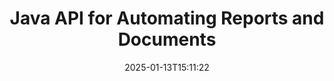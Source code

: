---
############################# Static ############################
layout: "landing"
date: 2025-01-13T15:11:22
draft: false

lang: en
product: "Assembly"
product_tag: "assembly"
platform: "Java"
platform_tag: "java"

############################# Drop-down ############################
supported_platforms:
  items:
    # supported_platforms loop
    - title: ".NET"
      tag: "net"
    # supported_platforms loop
    - title: "Java"
      tag: "java"
    # supported_platforms loop
    - title: "Node.js"
      tag: "nodejs-java"

############################# Head ############################
head_title: "Java Library for Document Creation, Automation & Reporting"
head_description: "Java library for automating document creation and generating reports. Create PDF, Word, Excel, PPTX, HTML, and email documents using custom templates."

############################# Header ############################
title: "Java API for Automating Reports and Documents"
description: "Simplify report generation in Java by merging data with templates."
words:
  for: "for"

actions:
  main: "Get Trial via Maven"
  main_link: "https://releases.groupdocs.com/java/repo/com/groupdocs/groupdocs-assembly/"
  alt: "Licensing"
  alt_link: "https://purchase.groupdocs.com/pricing/assembly/java/"
  title: "Ready to Get Started?"
  description: "Try the features of GroupDocs.Assembly for free or request a license."

release:
  title: "Version {0} released"
  notes: "See what’s new"
  downloads: "Downloads"
  link: "https://releases.groupdocs.com/assembly/java/"

code:
  title: "Generate a Chart in DOCX with Java"
  more: "More examples"
  more_link: "https://github.com/groupdocs-assembly/GroupDocs.Assembly-for-Java/"
  install_title : "Maven XML"
  install: |
    <dependency>
      <groupId>com.groupdocs</groupId>
      <artifactId>groupdocs-assembly</artifactId>
      <version>{0}</version>
    </dependency>
  content: |
    ```java {style=abap}
    // Path to the main template
    String template = "chart_template.docx";

    // Retrieve managers' productivity data from the source
    DocumentTable data_table = 
        new DocumentTable("Managers.json", 1);

    // Create an instance of DataSourceInfo with the data
    DataSourceInfo data 
        = new DataSourceInfo(data_table, "managers");

    // Set chart colors using another DataSourceInfo
    DataSourceInfo design = 
        new DataSourceInfo("red", "color");

    // Fill the template with data and save it to the output
    DocumentAssembler asm = new DocumentAssembler();
    asm.assembleDocument(template, "result.docx", data, design);
    ```

############################# Overview ############################
overview:
  enable: true
  title: "GroupDocs.Assembly Overview"
  description: "A Java library designed for automated document creation and seamless data integration."
  features:
    # feature loop
    - title: "Merge Business Data into Templates with Java"
      content: "Easily create professional reports by embedding data from JSON, XML, or other sources into pre-designed templates using GroupDocs.Assembly for Java."

    # feature loop
    - title: "Work with Embedded Objects"
      content: "Automatically populate elements like tables, charts, and diagrams in documents using data from external sources."

    # feature loop
    - title: "Advanced Customization"
      content: "GroupDocs.Assembly for Java offers flexible features like generating barcodes, pulling online data through URLs, and exporting output in different formats."

############################# Platforms ############################
platforms:
  enable: true
  title: "Platform independence"
  description: "GroupDocs.Assembly for Java works seamlessly with popular operating systems, development frameworks, and package managers."
  items:
    # platform loop
    - title: "Amazon"
      image: "amazon"
    # platform loop
    - title: "Docker"
      image: "docker"
    # platform loop
    - title: "Azure"
      image: "azure"
    # platform loop
    - title: "Eclipse"
      image: "eclipse"
    # platform loop
    - title: "IntelliJ"
      image: "intellij"
    # platform loop
    - title: "Windows"
      image: "windows"
    # platform loop
    - title: "Linux"
      image: "linux"
    # platform loop
    - title: "Maven"
      image: "maven"

############################# File formats ############################
formats:
  enable: true
  title: "Supported file formats"
  description: |
    GroupDocs.Assembly for Java supports a wide range of [document formats](https://docs.groupdocs.com/assembly/java/supported-document-formats/).
  groups:
    # group loop
    - color: "green"
      content: |
        ### Microsoft Office formats
        * **Word:**  DOCX, DOC, DOCM, DOT, DOTX, DOTM, RTF, WordprocessingML
        * **Excel:** XLSX, XLS, XLSM, XLSB, XLTM, XLT, XLTM, XLTX, SpreadsheetML
        * **PowerPoint:** PPT, PPTX, PPTM, PPS, PPSX, PPSM, POTM, POTX
    # group loop
    - color: "blue"
      content: |
        ### Images & Other Formats
        * **Portable:** PDF
        * **Images:** SVG, TIFF
        * **Other office formats:** ODT, OTT, OTS, ODS, ODP, OTP
      # group loop
    - color: "red"
      content: |
        ### Other formats
        * **Web:** HTML, MHTML
        * **Emails:** EML, MSG, EMLX
        * **Other:** EPUB, MD

############################# Features ############################
features:
  enable: true
  title: "Key Capabilities of GroupDocs.Assembly"
  description: "Create professional documents and reports with advanced data handling."

  items:
    # feature loop
    - icon: "preview"
      title: "Visual Data Elements"
      content: "Add and format elements like charts, tables, images, and lists directly in your documents."

    # feature loop
    - icon: "manipulate"
      title: "Data Transformation"
      content: "Use formulas, sorting, and other tools to organize and present your data effectively."

    # feature loop
    - icon: "two_pages"
      title: "Support for Multiple Formats"
      content: "Easily work with common file types for both templates and output files."

    # feature loop
    - icon: "document_settings"
      title: "Enhanced Template Formatting"
      content: "Customize templates with numeric, alphabetic, and other advanced formatting options."

    # feature loop
    - icon: "text"
      title: "Dynamic Barcode Generation"
      content: "Quickly create and insert barcode images into documents as needed."

    # feature loop
    - icon: "add"
      title: "Flexible Text Styling"
      content: "Apply text transformations like uppercase, lowercase, title case, or other styles in templates."

    # feature loop
    - icon: "manipulate"
      title: "Import External Content"
      content: "Embed content from external files dynamically while generating documents."

    # feature loop
    - icon: "convert"
      title: "Export in Multiple Formats"
      content: "Save final documents in various file formats using specified extensions or configurations."

    # feature loop
    - icon: "update"
      title: "Dynamic Media Embedding"
      content: "Insert images or other content using Base64-encoded data during document creation."

############################# Code samples ############################
code_samples:
  enable: true
  title: "Code samples"
  description: "Explore sample code for common tasks with GroupDocs.Assembly."
  items:
    # code sample loop
    - title: "Create a Bulleted List in Word"
      content: |
        Learn how to add [bulleted lists](https://docs.groupdocs.com/assembly/java/bulleted-list-in-word-processing-document/) to Word documents for organized data representation. This example shows how to generate a list in Word using GroupDocs.Assembly.
        {{< landing/code title="Create a Bulleted List in Word">}}
        ```java {style=abap}
        // Insert this template on a document page:
        // Managers' performance indicators
        // . <<foreach [in products]>><<[ProductName]>>
        // <</foreach>>

        // Specify the template path
        String template = "Bulleted List Template.docx";

        // Set the output file path
        String result = "Result Report.docx"

        // Retrieve managers' data from a JSON source
        JsonDataSource dataSource = new JsonDataSource("Report data.json");
        DataSourceInfo data = new DataSourceInfo(dataSource, "managers")

        // Generate the report with the filled data
        DocumentAssembler assembler = new DocumentAssembler();
        assembler.assembleDocument(template, result, data);
        ```
        {{< /landing/code >}}
    # code sample loop
    - title: "Create Pie Charts in PPTX"
      content: |
        Use templates and XML to add [pie charts](https://docs.groupdocs.com/assembly/java/pie-chart-in-presentation-document/) to your presentations. Make your reports more engaging by including pie charts to visualize data.
        {{< landing/code title="Create Pie Charts in PPTX">}}
        ```java {style=abap}   
        // Add the chart title template to the presentation:
        // Customers' revenue <<foreach [in customers]>> 
        // <<x [CustomerName]>>

        // Also include the chart data template:
        // Total Order Price<<foreach [in customers]>> 
        // <<x [CustomerName]>>

        // Specify the chart template path
        String template = "Pie Chart Template.pptx";

        // Set the output file path
        String result = "Result Report.pptx"

        // Retrieve customers' data from an XML source
        JsonDataSource dataSource = new JsonDataSource("Chart data.xml");
        DataSourceInfo data = new DataSourceInfo(dataSource, "customers")

        // Generate the chart and save the result
        DocumentAssembler assembler = new DocumentAssembler();
        assembler.assembleDocument(template, result, data);
        ```
        {{< /landing/code >}}

---